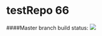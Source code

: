 # testRepo 66
####Master branch build status: 
![](https://travis-ci.org/madouat/testRepo.svg?branch=master)

